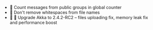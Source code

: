 * :bug: Count messages from public groups in global counter
* :bug: Don't remove whitespaces from file names
* :bug: :rocket: Upgrade Akka to 2.4.2-RC2 – files uploading fix, memory leak fix and performance boost